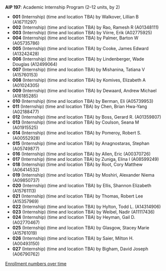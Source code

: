 **AIP 197**: Academic Internship Program (2–12 units, by 2)

- **001** (Internship) (time and location TBA) by Walkover, Lillian B (A16711297)
- **002** (Internship) (time and location TBA) by Rao, Ramesh R (A01348111)
- **003** (Internship) (time and location TBA) by Viirre, Erik (A02775925)
- **004** (Internship) (time and location TBA) by Palmer, Barton W (A05735786)
- **005** (Internship) (time and location TBA) by Cooke, James Edward (A13242428)
- **006** (Internship) (time and location TBA) by Lindenberger, Wade Douglas (A12499064)
- **007** (Internship) (time and location TBA) by Mishanina, Tatiana V (A15760153)
- **008** (Internship) (time and location TBA) by Komives, Elizabeth A (A01024305)
- **009** (Internship) (time and location TBA) by Dewaard, Andrew Michael (A16185285)
- **010** (Internship) (time and location TBA) by Berman, Eli (A05739953)
- **011** (Internship) (time and location TBA) by Chen, Brian Hwa-Yang (A02188477)
- **012** (Internship) (time and location TBA) by Boss, Gerard R. (A01359807)
- **013** (Internship) (time and location TBA) by Coulson, Seana M (A01915525)
- **014** (Internship) (time and location TBA) by Pomeroy, Robert S. (A00552928)
- **015** (Internship) (time and location TBA) by Anagnostaras, Stephan (A05749877)
- **016** (Internship) (time and location TBA) by Allen, Eric (A00370726)
- **017** (Internship) (time and location TBA) by Zuniga, Elina I (A08599249)
- **018** (Internship) (time and location TBA) by Root, Cory Matthew (A06414532)
- **019** (Internship) (time and location TBA) by Moshiri, Alexander Niema (A09850737)
- **020** (Internship) (time and location TBA) by Ellis, Shannon Elizabeth (A15761113)
- **021** (Internship) (time and location TBA) by Thomas, Robert Lee (A15357969)
- **022** (Internship) (time and location TBA) by Hylton, Todd L. (A14314906)
- **023** (Internship) (time and location TBA) by Weibel, Nadir (A11117436)
- **024** (Internship) (time and location TBA) by Heyman, Gail D. (A02770467)
- **025** (Internship) (time and location TBA) by Glasgow, Stacey Marie (A15761019)
- **026** (Internship) (time and location TBA) by Saier, Milton H. (A00493150)
- **027** (Internship) (time and location TBA) by Bigham, David Joseph (A06790762)

[Enrollment numbers over time](./AIP197.tsv)
